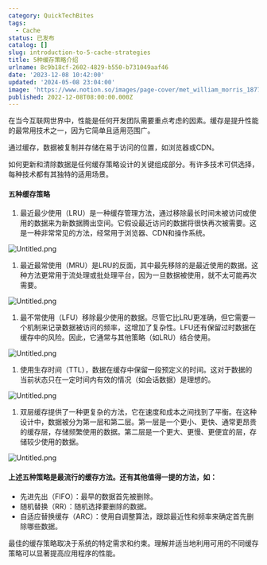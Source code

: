 ```yaml
---
category: QuickTechBites
tags:
  - Cache
status: 已发布
catalog: []
slug: introduction-to-5-cache-strategies
title: 5种缓存策略介绍
urlname: 8c9b18cf-2602-4829-b550-b731049aaf46
date: '2023-12-08 10:42:00'
updated: '2024-05-08 23:04:00'
image: 'https://www.notion.so/images/page-cover/met_william_morris_1877_willow.jpg'
published: 2022-12-08T08:00:00.000Z
---
```


在当今互联网世界中，性能是任何开发团队需要重点考虑的因素。缓存是提升性能的最常用技术之一，因为它简单且适用范围广。


通过缓存，数据被复制并存储在易于访问的位置，如浏览器或CDN。


如何更新和清除数据是任何缓存策略设计的关键组成部分。有许多技术可供选择，每种技术都有其独特的适用场景。


#### 五种缓存策略

1. 最近最少使用（LRU）是一种缓存管理方法，通过移除最长时间未被访问或使用的数据来为新数据腾出空间。它假设最近访问的数据将很快再次被需要。这是一种非常常见的方法，经常用于浏览器、CDN和操作系统。

![Untitled.png](https://prod-files-secure.s3.us-west-2.amazonaws.com/5d24fe63-e567-4804-86f9-9fdc62e13082/74494354-3dc7-4fc2-be3e-7e15913b3f24/Untitled.png?X-Amz-Algorithm=AWS4-HMAC-SHA256&X-Amz-Content-Sha256=UNSIGNED-PAYLOAD&X-Amz-Credential=ASIAZI2LB4663UPEPRC7%2F20250206%2Fus-west-2%2Fs3%2Faws4_request&X-Amz-Date=20250206T213245Z&X-Amz-Expires=3600&X-Amz-Security-Token=IQoJb3JpZ2luX2VjEE0aCXVzLXdlc3QtMiJIMEYCIQCinHzeI%2BbETmgc05kjagH9yR5GanrhKXAhzhcCC%2B7XbgIhAOXLhMydR1l9pQjlSlzZdgCl08RHyn8M1wIS%2FUJba9M%2BKv8DCGYQABoMNjM3NDIzMTgzODA1Igxkl8YpVL9rOi2MQI4q3AOiuY9Adz%2BORmQ7DZg2B1JqLKAKex2pFOU5UA0wHa3xscbc6eWea2A2F9EqQVhutgk76%2B4ZnY7IDunuVmS9EHlOpbxLSbPn9qDaa0I91H8xniWKvQfijeMQ%2BIJKdarbhO5qhrvNa2p2RwXWFDMDFiIfDRc4tJF6NtfmSF%2Fhblg%2BGp0XSIX11W%2BR4ORbgPIAYtRvZ3RQ5%2FzNc0sw6%2FMyEAhNT1ab0il8LeNU55qGra7YqFwWLuUyW2qsppcpIYGSv0oGYb22mwFqz6dDHKabw1OsYIcQBTo2qA9NLlMgFbICsnYVKIOjP75TzXE36WdVCCuETRsUQ4vQKynjl8hn%2F9liN3aDjSREpeKX6BLBk0x0%2BV%2FCoU5RwDt7hRmjh3u3Qz4Irns0B6eiveyOYF%2Faf24EMx98Eh7Qs%2FvcAu7udPXsqA6WRDvHKKaHqJahaGy5nx20YSddQLA407hFcnqYD6ZKWZw7TXqBlZxMTWs44J%2FaigtPFkGguL94s%2FU%2FYblylUg2inL%2Fh4Z2Vij7uwVsXxO8eGsInfan4sMGkH3NVNe62GjUryaTDakpK2RrbXNXcy%2BnMr88MSErImauePAQZjv0mFwF7DibxXKN%2F%2BpE%2B%2BDyAuO4a5AAyHn2YJQG%2BzCjuJS9BjqkAfLxvEbt%2F1zbqkmDWGKoxFoACsi%2FFUcehIZfl%2B%2BTrurgTIX6SHJVST0zlbsmod%2Bc6jF4WL8%2FgcC02etzy9aUlEEGRgqqqrJaDlm5yo5bScCgGgMhMHWUakpUYOwpEvb6DdLOlg0KneuI1m8UM0uC129JBavkGwFGTpG3NiKbG6bC0%2Bly7YYpbMLWObcAVKDLYJte3hZW2cOUqKDw9trAFWACwrO%2B&X-Amz-Signature=0d43cf18490493179549c69114be27fd894a6125ecb05f0c4fde793d13c105f1&X-Amz-SignedHeaders=host&x-id=GetObject)

1. 最近最常使用（MRU）是LRU的反面，其中最先移除的是最近使用的数据。这种方法更常用于流处理或批处理平台，因为一旦数据被使用，就不太可能再次需要。

![Untitled.png](https://prod-files-secure.s3.us-west-2.amazonaws.com/5d24fe63-e567-4804-86f9-9fdc62e13082/9394e615-e149-4cd8-9a1b-e3c39cda8184/Untitled.png?X-Amz-Algorithm=AWS4-HMAC-SHA256&X-Amz-Content-Sha256=UNSIGNED-PAYLOAD&X-Amz-Credential=ASIAZI2LB4663UPEPRC7%2F20250206%2Fus-west-2%2Fs3%2Faws4_request&X-Amz-Date=20250206T213245Z&X-Amz-Expires=3600&X-Amz-Security-Token=IQoJb3JpZ2luX2VjEE0aCXVzLXdlc3QtMiJIMEYCIQCinHzeI%2BbETmgc05kjagH9yR5GanrhKXAhzhcCC%2B7XbgIhAOXLhMydR1l9pQjlSlzZdgCl08RHyn8M1wIS%2FUJba9M%2BKv8DCGYQABoMNjM3NDIzMTgzODA1Igxkl8YpVL9rOi2MQI4q3AOiuY9Adz%2BORmQ7DZg2B1JqLKAKex2pFOU5UA0wHa3xscbc6eWea2A2F9EqQVhutgk76%2B4ZnY7IDunuVmS9EHlOpbxLSbPn9qDaa0I91H8xniWKvQfijeMQ%2BIJKdarbhO5qhrvNa2p2RwXWFDMDFiIfDRc4tJF6NtfmSF%2Fhblg%2BGp0XSIX11W%2BR4ORbgPIAYtRvZ3RQ5%2FzNc0sw6%2FMyEAhNT1ab0il8LeNU55qGra7YqFwWLuUyW2qsppcpIYGSv0oGYb22mwFqz6dDHKabw1OsYIcQBTo2qA9NLlMgFbICsnYVKIOjP75TzXE36WdVCCuETRsUQ4vQKynjl8hn%2F9liN3aDjSREpeKX6BLBk0x0%2BV%2FCoU5RwDt7hRmjh3u3Qz4Irns0B6eiveyOYF%2Faf24EMx98Eh7Qs%2FvcAu7udPXsqA6WRDvHKKaHqJahaGy5nx20YSddQLA407hFcnqYD6ZKWZw7TXqBlZxMTWs44J%2FaigtPFkGguL94s%2FU%2FYblylUg2inL%2Fh4Z2Vij7uwVsXxO8eGsInfan4sMGkH3NVNe62GjUryaTDakpK2RrbXNXcy%2BnMr88MSErImauePAQZjv0mFwF7DibxXKN%2F%2BpE%2B%2BDyAuO4a5AAyHn2YJQG%2BzCjuJS9BjqkAfLxvEbt%2F1zbqkmDWGKoxFoACsi%2FFUcehIZfl%2B%2BTrurgTIX6SHJVST0zlbsmod%2Bc6jF4WL8%2FgcC02etzy9aUlEEGRgqqqrJaDlm5yo5bScCgGgMhMHWUakpUYOwpEvb6DdLOlg0KneuI1m8UM0uC129JBavkGwFGTpG3NiKbG6bC0%2Bly7YYpbMLWObcAVKDLYJte3hZW2cOUqKDw9trAFWACwrO%2B&X-Amz-Signature=949dca147e67c4c6fca1897604fdce7a659ffce162f232e225af296514914415&X-Amz-SignedHeaders=host&x-id=GetObject)

1. 最不常使用（LFU）移除最少使用的数据。尽管它比LRU更准确，但它需要一个机制来记录数据被访问的频率，这增加了复杂性。LFU还有保留过时数据在缓存中的风险。因此，它通常与其他策略（如LRU）结合使用。

![Untitled.png](https://prod-files-secure.s3.us-west-2.amazonaws.com/5d24fe63-e567-4804-86f9-9fdc62e13082/ff489bb8-941e-4617-b208-e17020ed7ada/Untitled.png?X-Amz-Algorithm=AWS4-HMAC-SHA256&X-Amz-Content-Sha256=UNSIGNED-PAYLOAD&X-Amz-Credential=ASIAZI2LB4663UPEPRC7%2F20250206%2Fus-west-2%2Fs3%2Faws4_request&X-Amz-Date=20250206T213245Z&X-Amz-Expires=3600&X-Amz-Security-Token=IQoJb3JpZ2luX2VjEE0aCXVzLXdlc3QtMiJIMEYCIQCinHzeI%2BbETmgc05kjagH9yR5GanrhKXAhzhcCC%2B7XbgIhAOXLhMydR1l9pQjlSlzZdgCl08RHyn8M1wIS%2FUJba9M%2BKv8DCGYQABoMNjM3NDIzMTgzODA1Igxkl8YpVL9rOi2MQI4q3AOiuY9Adz%2BORmQ7DZg2B1JqLKAKex2pFOU5UA0wHa3xscbc6eWea2A2F9EqQVhutgk76%2B4ZnY7IDunuVmS9EHlOpbxLSbPn9qDaa0I91H8xniWKvQfijeMQ%2BIJKdarbhO5qhrvNa2p2RwXWFDMDFiIfDRc4tJF6NtfmSF%2Fhblg%2BGp0XSIX11W%2BR4ORbgPIAYtRvZ3RQ5%2FzNc0sw6%2FMyEAhNT1ab0il8LeNU55qGra7YqFwWLuUyW2qsppcpIYGSv0oGYb22mwFqz6dDHKabw1OsYIcQBTo2qA9NLlMgFbICsnYVKIOjP75TzXE36WdVCCuETRsUQ4vQKynjl8hn%2F9liN3aDjSREpeKX6BLBk0x0%2BV%2FCoU5RwDt7hRmjh3u3Qz4Irns0B6eiveyOYF%2Faf24EMx98Eh7Qs%2FvcAu7udPXsqA6WRDvHKKaHqJahaGy5nx20YSddQLA407hFcnqYD6ZKWZw7TXqBlZxMTWs44J%2FaigtPFkGguL94s%2FU%2FYblylUg2inL%2Fh4Z2Vij7uwVsXxO8eGsInfan4sMGkH3NVNe62GjUryaTDakpK2RrbXNXcy%2BnMr88MSErImauePAQZjv0mFwF7DibxXKN%2F%2BpE%2B%2BDyAuO4a5AAyHn2YJQG%2BzCjuJS9BjqkAfLxvEbt%2F1zbqkmDWGKoxFoACsi%2FFUcehIZfl%2B%2BTrurgTIX6SHJVST0zlbsmod%2Bc6jF4WL8%2FgcC02etzy9aUlEEGRgqqqrJaDlm5yo5bScCgGgMhMHWUakpUYOwpEvb6DdLOlg0KneuI1m8UM0uC129JBavkGwFGTpG3NiKbG6bC0%2Bly7YYpbMLWObcAVKDLYJte3hZW2cOUqKDw9trAFWACwrO%2B&X-Amz-Signature=2ddb95d89864920f442618f344bea03e4609786606bdf4c02db556ca2163f38d&X-Amz-SignedHeaders=host&x-id=GetObject)

1. 使用生存时间（TTL），数据在缓存中保留一段预定义的时间。这对于数据的当前状态只在一定时间内有效的情况（如会话数据）是理想的。

![Untitled.png](https://prod-files-secure.s3.us-west-2.amazonaws.com/5d24fe63-e567-4804-86f9-9fdc62e13082/480ed8d3-f3c7-4a40-a9c6-4ca2e915c139/Untitled.png?X-Amz-Algorithm=AWS4-HMAC-SHA256&X-Amz-Content-Sha256=UNSIGNED-PAYLOAD&X-Amz-Credential=ASIAZI2LB4663UPEPRC7%2F20250206%2Fus-west-2%2Fs3%2Faws4_request&X-Amz-Date=20250206T213245Z&X-Amz-Expires=3600&X-Amz-Security-Token=IQoJb3JpZ2luX2VjEE0aCXVzLXdlc3QtMiJIMEYCIQCinHzeI%2BbETmgc05kjagH9yR5GanrhKXAhzhcCC%2B7XbgIhAOXLhMydR1l9pQjlSlzZdgCl08RHyn8M1wIS%2FUJba9M%2BKv8DCGYQABoMNjM3NDIzMTgzODA1Igxkl8YpVL9rOi2MQI4q3AOiuY9Adz%2BORmQ7DZg2B1JqLKAKex2pFOU5UA0wHa3xscbc6eWea2A2F9EqQVhutgk76%2B4ZnY7IDunuVmS9EHlOpbxLSbPn9qDaa0I91H8xniWKvQfijeMQ%2BIJKdarbhO5qhrvNa2p2RwXWFDMDFiIfDRc4tJF6NtfmSF%2Fhblg%2BGp0XSIX11W%2BR4ORbgPIAYtRvZ3RQ5%2FzNc0sw6%2FMyEAhNT1ab0il8LeNU55qGra7YqFwWLuUyW2qsppcpIYGSv0oGYb22mwFqz6dDHKabw1OsYIcQBTo2qA9NLlMgFbICsnYVKIOjP75TzXE36WdVCCuETRsUQ4vQKynjl8hn%2F9liN3aDjSREpeKX6BLBk0x0%2BV%2FCoU5RwDt7hRmjh3u3Qz4Irns0B6eiveyOYF%2Faf24EMx98Eh7Qs%2FvcAu7udPXsqA6WRDvHKKaHqJahaGy5nx20YSddQLA407hFcnqYD6ZKWZw7TXqBlZxMTWs44J%2FaigtPFkGguL94s%2FU%2FYblylUg2inL%2Fh4Z2Vij7uwVsXxO8eGsInfan4sMGkH3NVNe62GjUryaTDakpK2RrbXNXcy%2BnMr88MSErImauePAQZjv0mFwF7DibxXKN%2F%2BpE%2B%2BDyAuO4a5AAyHn2YJQG%2BzCjuJS9BjqkAfLxvEbt%2F1zbqkmDWGKoxFoACsi%2FFUcehIZfl%2B%2BTrurgTIX6SHJVST0zlbsmod%2Bc6jF4WL8%2FgcC02etzy9aUlEEGRgqqqrJaDlm5yo5bScCgGgMhMHWUakpUYOwpEvb6DdLOlg0KneuI1m8UM0uC129JBavkGwFGTpG3NiKbG6bC0%2Bly7YYpbMLWObcAVKDLYJte3hZW2cOUqKDw9trAFWACwrO%2B&X-Amz-Signature=6d370173a020e04edf54b9e2675fe3cc180361311c310b8b78d3938809ef55bc&X-Amz-SignedHeaders=host&x-id=GetObject)

1. 双层缓存提供了一种更复杂的方法，它在速度和成本之间找到了平衡。在这种设计中，数据被分为第一层和第二层。第一层是一个更小、更快、通常更昂贵的缓存层，存储频繁使用的数据。第二层是一个更大、更慢、更便宜的层，存储较少使用的数据。

![Untitled.png](https://prod-files-secure.s3.us-west-2.amazonaws.com/5d24fe63-e567-4804-86f9-9fdc62e13082/35e68090-275d-4707-9e9a-ce86f000e9eb/Untitled.png?X-Amz-Algorithm=AWS4-HMAC-SHA256&X-Amz-Content-Sha256=UNSIGNED-PAYLOAD&X-Amz-Credential=ASIAZI2LB4663UPEPRC7%2F20250206%2Fus-west-2%2Fs3%2Faws4_request&X-Amz-Date=20250206T213245Z&X-Amz-Expires=3600&X-Amz-Security-Token=IQoJb3JpZ2luX2VjEE0aCXVzLXdlc3QtMiJIMEYCIQCinHzeI%2BbETmgc05kjagH9yR5GanrhKXAhzhcCC%2B7XbgIhAOXLhMydR1l9pQjlSlzZdgCl08RHyn8M1wIS%2FUJba9M%2BKv8DCGYQABoMNjM3NDIzMTgzODA1Igxkl8YpVL9rOi2MQI4q3AOiuY9Adz%2BORmQ7DZg2B1JqLKAKex2pFOU5UA0wHa3xscbc6eWea2A2F9EqQVhutgk76%2B4ZnY7IDunuVmS9EHlOpbxLSbPn9qDaa0I91H8xniWKvQfijeMQ%2BIJKdarbhO5qhrvNa2p2RwXWFDMDFiIfDRc4tJF6NtfmSF%2Fhblg%2BGp0XSIX11W%2BR4ORbgPIAYtRvZ3RQ5%2FzNc0sw6%2FMyEAhNT1ab0il8LeNU55qGra7YqFwWLuUyW2qsppcpIYGSv0oGYb22mwFqz6dDHKabw1OsYIcQBTo2qA9NLlMgFbICsnYVKIOjP75TzXE36WdVCCuETRsUQ4vQKynjl8hn%2F9liN3aDjSREpeKX6BLBk0x0%2BV%2FCoU5RwDt7hRmjh3u3Qz4Irns0B6eiveyOYF%2Faf24EMx98Eh7Qs%2FvcAu7udPXsqA6WRDvHKKaHqJahaGy5nx20YSddQLA407hFcnqYD6ZKWZw7TXqBlZxMTWs44J%2FaigtPFkGguL94s%2FU%2FYblylUg2inL%2Fh4Z2Vij7uwVsXxO8eGsInfan4sMGkH3NVNe62GjUryaTDakpK2RrbXNXcy%2BnMr88MSErImauePAQZjv0mFwF7DibxXKN%2F%2BpE%2B%2BDyAuO4a5AAyHn2YJQG%2BzCjuJS9BjqkAfLxvEbt%2F1zbqkmDWGKoxFoACsi%2FFUcehIZfl%2B%2BTrurgTIX6SHJVST0zlbsmod%2Bc6jF4WL8%2FgcC02etzy9aUlEEGRgqqqrJaDlm5yo5bScCgGgMhMHWUakpUYOwpEvb6DdLOlg0KneuI1m8UM0uC129JBavkGwFGTpG3NiKbG6bC0%2Bly7YYpbMLWObcAVKDLYJte3hZW2cOUqKDw9trAFWACwrO%2B&X-Amz-Signature=079798dbdee489d5f4e407f26db18182b1c2c9a3d0fe9e48a38b92fccf1f9860&X-Amz-SignedHeaders=host&x-id=GetObject)


#### 上述五种策略是最流行的缓存方法。还有其他值得一提的方法，如：

- 先进先出（FIFO）：最早的数据首先被删除。
- 随机替换（RR）：随机选择要删除的数据。
- 自适应替换缓存（ARC）：使用自调整算法，跟踪最近性和频率来确定首先删除哪些数据。

最佳的缓存策略取决于系统的特定需求和约束。理解并适当地利用可用的不同缓存策略可以显著提高应用程序的性能。

